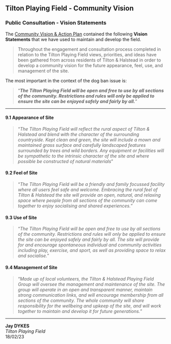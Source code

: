 ## Tilton Playing Field - Community Vision

### Public Consultation - Vision Statements

The [Community Vision & Action Plan](../docs/Tilton%20Playing%20Field%20-%20Community%20Vision%20%26%20Action%20Plan.pdf) contained the following **Vision Statements** that we have used to maintain and develop the field.

> Throughout the engagement and consultation process completed in relation to the Tilton Playing Field views, priorities, and ideas have been gathered from across residents of Tilton & Halstead in order to develop a community vision for the future appearance, feel, use, and management of the site.

The most important in the context of the dog ban issue is:

> “_**The Tilton Playing Field will be open and free to use by all sections of the community. Restrictions and rules will only be applied to ensure the site can be enjoyed safely and fairly by all.**_”

---

#### 9.1 Appearance of Site

> “_The Tilton Playing Field will reflect the rural aspect of Tilton & Halstead and blend with the character of the surrounding countryside. Kept clean and green, the site will include a mown and maintained grass surface and carefully landscaped features surrounded by trees and wild borders. Any equipment or facilities will be sympathetic to the intrinsic character of the site and where possible be constructed of natural materials_”

#### 9.2 Feel of Site

> “_The Tilton Playing Field will be a friendly and family focussed facility where all users feel safe and welcome. Embracing the rural feel of Tilton & Halstead the site will provide an open, natural, and relaxing space where people from all sections of the community can come together to enjoy socialising and shared experiences._”

#### 9.3 Use of Site

> “_The Tilton Playing Field will be open and free to use by all sections of the community. Restrictions and rules will only be applied to ensure the site can be enjoyed safely and fairly by all. The site will provide for and encourage spontaneous individual and community activities including play, exercise, and sport, as well as providing space to relax and socialise._”

#### 9.4 Management of Site

> “_Made up of local volunteers, the Tilton & Halstead Playing Field Group will oversee the management and maintenance of the site. The group will operate in an open and transparent manner, maintain strong communication links, and will encourage membership from all sections of the community. The whole community will share responsibility for the wellbeing and upkeep of the site, and will work together to maintain and develop it for future generations._”

---

**Jay DYKES**<br/>
_Tilton Playing Field_<br/>
18/02/23
